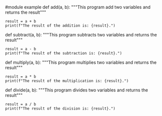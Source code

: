 #module example
def add(a, b):
    """This program add two variables and returns the result"""
    
    result = a + b
    print(f"The result of the addition is: {result}.")
    
def subtract(a, b):
    """This program subtracts two variables and returns the result"""
    
    result = a - b
    print(f"The result of the subtraction is: {result}.")

def multiply(a, b):
    """This program multiplies two variables and returns the result"""
    
    result = a * b
    print(f"The result of the multiplication is: {result}.")

def divide(a, b):
    """This program divides two variables and returns the result"""
    
    result = a / b
    print(f"The result of the division is: {result}.")
    
